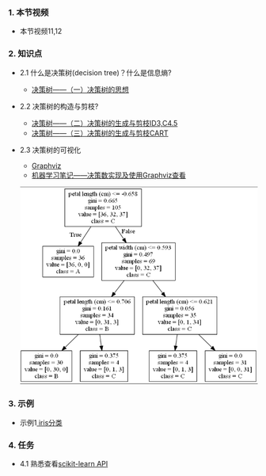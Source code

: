 ### 1. 本节视频
- 本节视频11,12
### 2. 知识点
- 2.1 什么是决策树(decision tree)？什么是信息熵?
    - [决策树——（一）决策树的思想](https://blog.csdn.net/The_lastest/article/details/78906751)
- 2.2 决策树的构造与剪枝?
    - [决策树——（二）决策树的生成与剪枝ID3,C4.5](https://blog.csdn.net/The_lastest/article/details/78915862)
    - [决策树——（三）决策树的生成与剪枝CART](https://blog.csdn.net/The_lastest/article/details/78975439)
- 2.3 决策树的可视化
    - [Graphviz](https://graphviz.gitlab.io/_pages/Download/Download_windows.html)
    - [机器学习笔记——决策数实现及使用Graphviz查看](https://blog.csdn.net/akadiao/article/details/77800909)
    
    ![01](./data/01.PNG)
### 3. 示例 
- 示例1[  iris分类](ex1.py)
### 4. 任务
- 4.1 熟悉查看[scikit-learn API](http://scikit-learn.org/stable/modules/classes.html)
